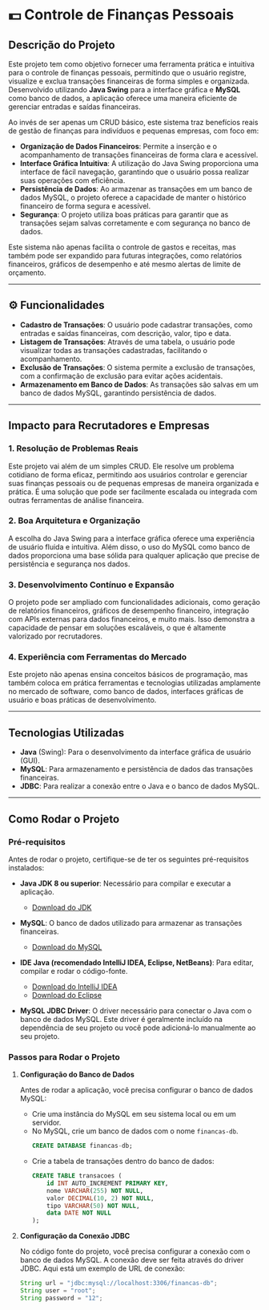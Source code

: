 # 💵 Controle de Finanças Pessoais

## Descrição do Projeto

Este projeto tem como objetivo fornecer uma ferramenta prática e intuitiva para o controle de finanças pessoais, permitindo que o usuário registre, visualize e exclua transações financeiras de forma simples e organizada. Desenvolvido utilizando **Java Swing** para a interface gráfica e **MySQL** como banco de dados, a aplicação oferece uma maneira eficiente de gerenciar entradas e saídas financeiras.

Ao invés de ser apenas um CRUD básico, este sistema traz benefícios reais de gestão de finanças para indivíduos e pequenas empresas, com foco em:

- **Organização de Dados Financeiros**: Permite a inserção e o acompanhamento de transações financeiras de forma clara e acessível.
- **Interface Gráfica Intuitiva**: A utilização do Java Swing proporciona uma interface de fácil navegação, garantindo que o usuário possa realizar suas operações com eficiência.
- **Persistência de Dados**: Ao armazenar as transações em um banco de dados MySQL, o projeto oferece a capacidade de manter o histórico financeiro de forma segura e acessível.
- **Segurança**: O projeto utiliza boas práticas para garantir que as transações sejam salvas corretamente e com segurança no banco de dados.
  
Este sistema não apenas facilita o controle de gastos e receitas, mas também pode ser expandido para futuras integrações, como relatórios financeiros, gráficos de desempenho e até mesmo alertas de limite de orçamento.

---

## ⚙️ Funcionalidades

- **Cadastro de Transações**: O usuário pode cadastrar transações, como entradas e saídas financeiras, com descrição, valor, tipo e data.
- **Listagem de Transações**: Através de uma tabela, o usuário pode visualizar todas as transações cadastradas, facilitando o acompanhamento.
- **Exclusão de Transações**: O sistema permite a exclusão de transações, com a confirmação de exclusão para evitar ações acidentais.
- **Armazenamento em Banco de Dados**: As transações são salvas em um banco de dados MySQL, garantindo persistência de dados.

---

## Impacto para Recrutadores e Empresas

### 1. **Resolução de Problemas Reais**
Este projeto vai além de um simples CRUD. Ele resolve um problema cotidiano de forma eficaz, permitindo aos usuários controlar e gerenciar suas finanças pessoais ou de pequenas empresas de maneira organizada e prática. É uma solução que pode ser facilmente escalada ou integrada com outras ferramentas de análise financeira.

### 2. **Boa Arquitetura e Organização**
A escolha do Java Swing para a interface gráfica oferece uma experiência de usuário fluida e intuitiva. Além disso, o uso do MySQL como banco de dados proporciona uma base sólida para qualquer aplicação que precise de persistência e segurança nos dados.

### 3. **Desenvolvimento Contínuo e Expansão**
O projeto pode ser ampliado com funcionalidades adicionais, como geração de relatórios financeiros, gráficos de desempenho financeiro, integração com APIs externas para dados financeiros, e muito mais. Isso demonstra a capacidade de pensar em soluções escaláveis, o que é altamente valorizado por recrutadores.

### 4. **Experiência com Ferramentas do Mercado**
Este projeto não apenas ensina conceitos básicos de programação, mas também coloca em prática ferramentas e tecnologias utilizadas amplamente no mercado de software, como banco de dados, interfaces gráficas de usuário e boas práticas de desenvolvimento.

---

## Tecnologias Utilizadas

- **Java** (Swing): Para o desenvolvimento da interface gráfica de usuário (GUI).
- **MySQL**: Para armazenamento e persistência de dados das transações financeiras.
- **JDBC**: Para realizar a conexão entre o Java e o banco de dados MySQL.
  
---

## Como Rodar o Projeto

### Pré-requisitos

Antes de rodar o projeto, certifique-se de ter os seguintes pré-requisitos instalados:

- **Java JDK 8 ou superior**: Necessário para compilar e executar a aplicação.
  - [Download do JDK](https://www.oracle.com/java/technologies/javase-jdk8-downloads.html)
  
- **MySQL**: O banco de dados utilizado para armazenar as transações financeiras.
  - [Download do MySQL](https://dev.mysql.com/downloads/installer/)

- **IDE Java (recomendado IntelliJ IDEA, Eclipse, NetBeans)**: Para editar, compilar e rodar o código-fonte.
  - [Download do IntelliJ IDEA](https://www.jetbrains.com/idea/download/)
  - [Download do Eclipse](https://www.eclipse.org/downloads/)

- **MySQL JDBC Driver**: O driver necessário para conectar o Java com o banco de dados MySQL. Este driver é geralmente incluído na dependência de seu projeto ou você pode adicioná-lo manualmente ao seu projeto.

### Passos para Rodar o Projeto

1. **Configuração do Banco de Dados**

   Antes de rodar a aplicação, você precisa configurar o banco de dados MySQL:

   - Crie uma instância do MySQL em seu sistema local ou em um servidor.
   - No MySQL, crie um banco de dados com o nome `financas-db`.
     ```sql
     CREATE DATABASE financas-db;
     ```
   - Crie a tabela de transações dentro do banco de dados:
     ```sql
     CREATE TABLE transacoes (
         id INT AUTO_INCREMENT PRIMARY KEY,
         nome VARCHAR(255) NOT NULL,
         valor DECIMAL(10, 2) NOT NULL,
         tipo VARCHAR(50) NOT NULL,
         data DATE NOT NULL
     );
     ```

2. **Configuração da Conexão JDBC**

   No código fonte do projeto, você precisa configurar a conexão com o banco de dados MySQL. A conexão deve ser feita através do driver JDBC. Aqui está um exemplo de URL de conexão:

   ```java
   String url = "jdbc:mysql://localhost:3306/financas-db";
   String user = "root";
   String password = "12";


